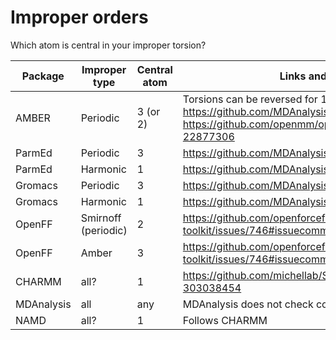 # Improper orders
Which atom is central in your improper torsion?

| Package    | Improper type       | Central atom | Links and notes                                                                                                                                            |
|------------|---------------------|--------------|------------------------------------------------------------------------------------------------------------------------------------------------------------|
| AMBER      | Periodic            | 3 (or 2)     | Torsions can be reversed for 1-4 torsions. https://github.com/MDAnalysis/mdanalysis/issues/2386 https://github.com/openmm/openmm/issues/220#issue-22877306 |
| ParmEd     | Periodic            | 3            | https://github.com/MDAnalysis/mdanalysis/issues/2386                                                                                                       |
| ParmEd     | Harmonic            | 1            | https://github.com/MDAnalysis/mdanalysis/issues/2386                                                                                                       |
| Gromacs    | Periodic            | 3            | https://github.com/MDAnalysis/mdanalysis/issues/2386                                                                                                       |
| Gromacs    | Harmonic            | 1            | https://github.com/MDAnalysis/mdanalysis/issues/2386                                                                                                       |
| OpenFF     | Smirnoff (periodic) | 2            | https://github.com/openforcefield/openff-toolkit/issues/746#issuecomment-710574144                                                                         |
| OpenFF     | Amber               | 3            | https://github.com/openforcefield/openff-toolkit/issues/746#issuecomment-710574144                                                                         |
| CHARMM     | all?                | 1            | https://github.com/michellab/Sire/issues/193#issue-303038454                                                                                               |
| MDAnalysis | all                 | any          | MDAnalysis does not check connectivity.                                                                                                                    |
| NAMD       | all?                | 1            | Follows CHARMM                                                                                               
